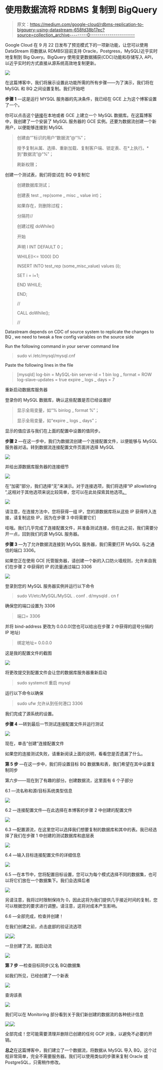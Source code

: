 # 使用数据流将 RDBMS 复制到 BigQuery

> 原文：<https://medium.com/google-cloud/rdbms-replication-to-bigquery-using-datastream-658fd38b17ec?source=collection_archive---------0----------------------->

Google Cloud 在 9 月 22 日发布了预览模式下的一项新功能，让您可以使用 DataStream 将数据从 RDMBS(目前支持 Oracle，Postgress，MySQL)近乎实时地复制到 Big Query。BigQuery 使用变更数据捕获(CDC)功能和存储写入 API，以近乎实时的方式直接从源系统高效地复制更新。

![](img/9a2c3cb912a48836ab2cd14904f49477.png)

在这篇博客中，我们将展示设置此功能所需的所有步骤——为了演示，我们将在 MySQL 和 BQ 之间设置复制。我们开始吧

**步骤 1** —这是运行 MYSQL 服务器的先决条件，我已经在 GCE 上为这个博客设置了一个。

你可以点击这个[链接](https://phoenixnap.com/kb/how-to-create-a-table-in-mysql)在本地或者 GCE 上建立一个 MySQL 数据库。在这篇博客中，我创建了一个安装了 MySQL 服务器的 GCE 实例。还要为数据流创建一个新用户，以便能够连接到 MySQL

> 创建由“<password here="">”标识的用户“数据流”@“%”；</password>
> 
> 授予复制从属、选择、重新加载、复制客户端、锁定表、在*上执行。*到“数据流”@“%”；
> 
> 刷新权限；

创建一个测试表，我们将尝试在 BQ 中复制它

> 创建数据库测试；
> 
> 创建表 test _ rep(some _ misc _ value int)；
> 
> 如果存在，则删除过程；
> 
> 分隔符//
> 
> 创建过程 doWhile()
> 
> 开始
> 
> 声明 I INT DEFAULT 0；
> 
> WHILE(I<= 1000) DO
> 
> INSERT INTO test_rep (some_misc_value) values (i);
> 
> SET i = i+1;
> 
> END WHILE;
> 
> END;
> 
> //
> 
> CALL doWhile();
> 
> //

Datastream depends on CDC of source system to replicate the changes to BQ , we need to tweak a few config variables on the source side

Run the following command in your server command line

> sudo vi /etc/mysql/mysql.cnf

Paste the following lines in the file

> [mysqld]
> log-bin = MySQL-bin
> server-id = 1
> bin log _ format = ROW
> log-slave-updates = true
> expire _ logs _ days = 7

重新启动数据库服务器

登录你的 MySQL 数据库，确认这些配置是否已经设置好

> 显示全局变量，如“% binlog _ format %”；
> 
> 显示全局变量，如“expire _ logs _ days”；

显示的值应该与我们在上面的配置中设置的值同步。

**步骤 2** —在这一步中，我们为数据流创建一个连接配置文件，以便能够与 MySQL 服务器对话。转到数据流连接配置文件页面并选择 MySQL

![](img/ff84934f92498fc06115823a76cc17d6.png)

并给出源数据库服务器的连接细节

![](img/2c49b92adf80cd2f9778624a221d5d7e.png)

在“加密”部分，我们选择“无”来演示。对于连接选项，我们将选择“IP allowlisting ”,这相对于其他选项来说比较简单，您可以在此处探索其他选项[。](https://cloud.google.com/datastream/docs/network-connectivity-options?_ga=2.235514306.-2103651308.1662343754&_gac=1.116607476.1665672728.CjwKCAjw7p6aBhBiEiwA83fGunfLfhcWbdZfdLmQwP0XuTaFW5EOwgr_1DN1U5U9CwJ_weu3W4k1nBoCv-gQAvD_BwE)

![](img/0fbc25e3793dcf7c9a09296299814b7f.png)

请注意，在连接方法中，您将获得一组 IP，您的源数据库将从这些 IP 获得传入连接，请复制这些 IP，因为在步骤 3 中将需要它们

哇哦。我们几乎完成了连接配置文件，并准备测试连接，但在此之前，我们需要分开一点，回到我们的源 MySQL 服务器。

**步骤 3** —为了允许数据流连接到 MySQL 服务器，我们需要打开 MySQL 与之通信的端口 3306。

如果您正在使用 GCE 托管服务器，请创建一个新的入口防火墙规则，允许来自我们在步骤 2 中获得的 IP 的流量通过端口 3306

![](img/9b21b82d35696490af9c135545418344.png)

登录到您的 MySQL 服务器实例并运行以下命令

> sudo VI/etc/MySQL/MySQL . conf . d/mysqld . cn f

确保您的端口设置为 3306

> 端口= 3306

并将 bind-address 更改为 0.0.0.0(您也可以给出在步骤 2 中获得的逗号分隔的 IP 地址)

> 绑定地址= 0.0.0.0

这是我的配置文件的截图

![](img/a38f4a7eba107a98ecb019aa974d550e.png)

将更改提交到配置文件会让您的数据库服务器重新启动

> sudo systemctl 重启 mysql

运行以下命令以确保

> sudo ufw 允许从<ipaddress>到任何港口 3306</ipaddress>

我们完成了源系统的设置。

**步骤 4** —转到最后一节测试连接配置文件并运行测试

![](img/10bd7f382ea94400dcba7452239eee93.png)

现在，单击“创建”连接配置文件

如果您的连接测试失败，请重新阅读上面的说明，看看您是否遗漏了什么。

**第 5 步** —在这一步中，我们将设置目标 BQ 数据集和表，我们希望在其中设置复制同步

第六步——现在到了有趣的部分。创建数据流，这里面有 6 个子部分

6.1 —流名称和源/目标系统类型信息

![](img/d92b9d34497659506f361e07acb0141c.png)

6.2 —连接配置文件—在此选择在本博客的步骤 2 中创建的配置文件

![](img/e097edfa10456df4f1e1cdac6ed1364f.png)

6.3 —配置源流，在这里您可以选择我们想要复制的数据库和其中的表。我已经选择了我们在步骤 1 中创建的测试数据库和底层表

![](img/605e9bf4de96f289d1b1603d1a1afdae.png)

6.4 —输入目标连接配置文件的详细信息

![](img/349617c91d0c8cd7507ca1f2319941d6.png)

6.5 —在本节中，您将配置目标设置，您可以为每个模式选择不同的数据集，也可以将它们放在一个数据集下。我们会选择后者

![](img/d0bf177e9b048fb2bc391df443cbbb8e.png)

另请注意，我将过时限制保持为 0，因此这将为我们提供几乎接近时间的复制，您可以根据您的要求进行调整。请注意，这将对成本产生影响。

6.6 —全部完成，检查并创建！

在我们创建之前，点击底部的验证流选项

![](img/25a16421a2feeb3e651ae103b343c7cb.png)![](img/cb172b80bee584fd048ebc50995b2da1.png)

一旦创建了流，就启动流

![](img/57ff03e3b9aa08afdbdc3ea822556745.png)

**第 7 步** —检查目标同步(又名 BQ)数据集

如我们所见，已经创建了一个新表

![](img/12bd5ef7096b66b2849befb1f2f3b136.png)

查询该表

![](img/010a87d6bee95387a415db201672b18c.png)

我们可以在 Monitoring 部分看到关于我们新创建的数据流的各种统计信息

![](img/6630293f7f44b1d4c727b9079a65c884.png)![](img/4ba57b317888d1c7784434d73bd318c4.png)

全部完成！您可能需要清理并删除已创建的任何 GCP 对象，以避免不必要的开销。

**总之**在这篇博客中，我们建立了一个数据流，将数据从 MySQL 导入 BQ，这个过程非常简单，完全不需要服务器。我们可以使用类似的步骤来复制 Oracle 或 PostgreSQL，只需稍作修改。